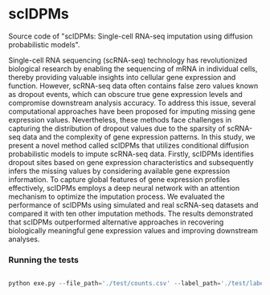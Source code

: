 # scIDPMs

Source code of "scIDPMs: Single-cell RNA-seq imputation using diffusion probabilistic models".

Single-cell RNA sequencing (scRNA-seq) technology has revolutionized biological research by enabling the sequencing of mRNA in individual cells, thereby providing valuable insights into cellular gene expression and function. However, scRNA-seq data often contains false zero values known as dropout events, which can obscure true gene expression levels and compromise downstream analysis accuracy. To address this issue, several computational approaches have been proposed for imputing missing gene expression values. Nevertheless, these methods face challenges in capturing the distribution of dropout values due to the sparsity of scRNA-seq data and the complexity of gene expression patterns. In this study, we present a novel method called scIDPMs that utilizes conditional diffusion probabilistic models to impute scRNA-seq data. Firstly, scIDPMs identifies dropout sites based on gene expression characteristics and subsequently infers the missing values by considering available gene expression information. To capture global features of gene expression profiles effectively, scIDPMs employs a deep neural network with an attention mechanism to optimize the imputation process. We evaluated the performance of scIDPMs using simulated and real scRNA-seq datasets and compared it with ten other imputation methods. The results demonstrated that scIDPMs outperformed alternative approaches in recovering biologically meaningful gene expression values and improving downstream analyses.



### Running the tests

```python

python exe.py --file_path='./test/counts.csv' --label_path='./test/label.csv'

```



